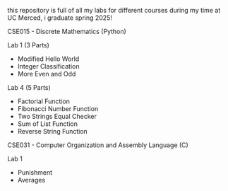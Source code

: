 this repository is full of all my labs for different courses during my time at UC Merced, i graduate spring 2025!

CSE015 - Discrete Mathematics (Python)

Lab 1 (3 Parts)
* Modified Hello World
* Integer Classification
* More Even and Odd

Lab 4 (5 Parts)
* Factorial Function
* Fibonacci Number Function
* Two Strings Equal Checker
* Sum of List Function
* Reverse String Function

CSE031 - Computer Organization and Assembly Language (C)

Lab 1
* Punishment
* Averages
